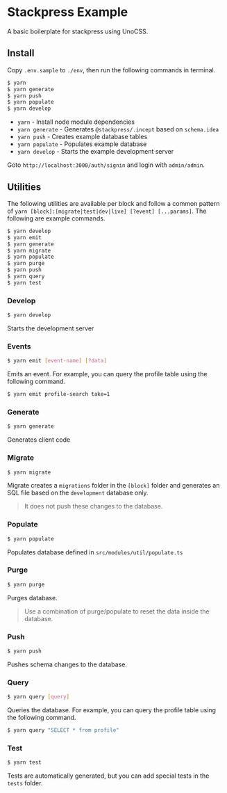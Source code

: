# Stackpress Example

A basic boilerplate for stackpress using UnoCSS.

## Install

Copy `.env.sample` to `./env`, then run the following commands in terminal.

```bash
$ yarn
$ yarn generate
$ yarn push
$ yarn populate
$ yarn develop
```

 - `yarn` - Install node module dependencies
 - `yarn generate` - Generates `@stackpress/.incept` based on `schema.idea`
 - `yarn push` - Creates example database tables
 - `yarn populate` - Populates example database
 - `yarn develop` - Starts the example development server

Goto `http://localhost:3000/auth/signin` and login with `admin/admin`.

## Utilities

The following utilities are available per block and follow a common 
pattern of `yarn [block]:[migrate|test|dev|live] [?event] [...params]`.
The following are example commands.

```bash
$ yarn develop
$ yarn emit
$ yarn generate
$ yarn migrate
$ yarn populate
$ yarn purge
$ yarn push
$ yarn query
$ yarn test
```

### Develop

```bash
$ yarn develop
```

Starts the development server

### Events

```bash
$ yarn emit [event-name] [?data]
```

Emits an event. For example, you can query the profile table 
using the following command.

```bash
$ yarn emit profile-search take=1
```

### Generate

```bash
$ yarn generate
```

Generates client code

### Migrate

```bash
$ yarn migrate
```

Migrate creates a `migrations` folder in the `[block]` folder and 
generates an SQL file based on the `development` database only.

> It does not push these changes to the database.

### Populate

```bash
$ yarn populate
```

Populates database defined in `src/modules/util/populate.ts`

### Purge

```bash
$ yarn purge
```

Purges database.

> Use a combination of purge/populate to reset the data inside the database.

### Push

```bash
$ yarn push
```

Pushes schema changes to the database.

### Query

```bash
$ yarn query [query]
```

Queries the database. For example, you can query the profile table 
using the following command.

```bash
$ yarn query "SELECT * from profile"
```

### Test

```bash
$ yarn test
```

Tests are automatically generated, but you can add special tests in the 
`tests` folder.